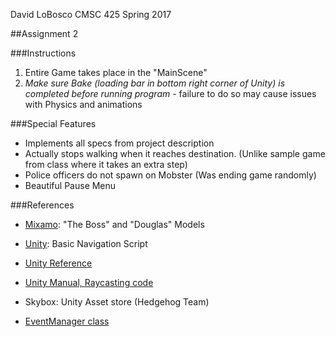 David LoBosco
CMSC 425
Spring 2017

##Assignment 2

###Instructions

1) Entire Game takes place in the "MainScene"
2) *Make sure Bake (loading bar in bottom right corner of Unity) is completed before running program* - failure to do so may cause issues with Physics and animations

###Special Features
- Implements all specs from project description
- Actually stops walking when it reaches destination. (Unlike sample game from class where it takes an extra step)
- Police officers do not spawn on Mobster (Was ending game randomly)
- Beautiful Pause Menu


###References

- [Mixamo](https://www.mixamo.com): "The Boss" and "Douglas" Models

- [Unity](https://unity3d.com/learn/tutorials/topics/navigation/navmesh-agent): Basic Navigation Script

- [Unity Reference](https://docs.unity3d.com/Manual)

- [Unity Manual, Raycasting code](https://docs.unity3d.com/Manual/nav-MoveToClickPoint.html)

- Skybox: Unity Asset store (Hedgehog Team)

- [EventManager class](https://unity3d.com/learn/tutorials/topics/scripting/events-creating-simple-messaging-system?playlist=17117)